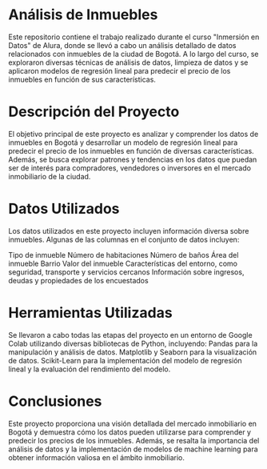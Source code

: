 # Análisis de Inmuebles
Este repositorio contiene el trabajo realizado durante el curso "Inmersión en Datos" de Alura, donde se llevó a cabo un análisis detallado de datos relacionados con inmuebles de la ciudad de Bogotá. A lo largo del curso, se exploraron diversas técnicas de análisis de datos, limpieza de datos y se aplicaron modelos de regresión lineal para predecir el precio de los inmuebles en función de sus características.

# Descripción del Proyecto
El objetivo principal de este proyecto es analizar y comprender los datos de inmuebles en Bogotá y desarrollar un modelo de regresión lineal para predecir el precio de los inmuebles en función de diversas características. Además, se busca explorar patrones y tendencias en los datos que puedan ser de interés para compradores, vendedores o inversores en el mercado inmobiliario de la ciudad.

# Datos Utilizados
Los datos utilizados en este proyecto incluyen información diversa sobre inmuebles. Algunas de las columnas en el conjunto de datos incluyen:

Tipo de inmueble
Número de habitaciones
Número de baños
Área del inmueble
Barrio
Valor del inmueble
Características del entorno, como seguridad, transporte y servicios cercanos
Información sobre ingresos, deudas y propiedades de los encuestados

# Herramientas Utilizadas
Se llevaron a cabo todas las etapas del proyecto en un entorno de Google Colab utilizando diversas bibliotecas de Python, incluyendo:
Pandas para la manipulación y análisis de datos.
Matplotlib y Seaborn para la visualización de datos.
Scikit-Learn para la implementación del modelo de regresión lineal y la evaluación del rendimiento del modelo.

# Conclusiones
Este proyecto proporciona una visión detallada del mercado inmobiliario en Bogotá y demuestra cómo los datos pueden utilizarse para comprender y predecir los precios de los inmuebles. Además, se resalta la importancia del análisis de datos y la implementación de modelos de machine learning para obtener información valiosa en el ámbito inmobiliario.
